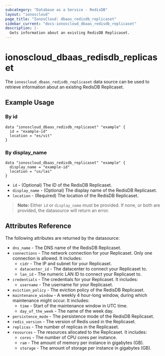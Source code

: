 ```yaml
---
subcategory: "Database as a Service - RedisDB"
layout: "ionoscloud"
page_title: "IonosCloud: dbaas_redisdb_replicaset"
sidebar_current: "docs-ionoscloud_dbaas_redisdb_replicaset"
description: |-
  Gets information about an existing RedisDB Replicaset.
---
```


# ionoscloud_dbaas_redisdb_replicaset

The `ionoscloud_dbaas_redisdb_replicaset` data source can be used to retrieve information about an existing RedisDB Replicaset.

## Example Usage

### By id
```hcl
data "ionoscloud_dbaas_redisdb_replicaset" "example" {
  id = "example-id"
  location = "es/vit"
}
```

### By display_name
```hcl
data "ionoscloud_dbaas_redisdb_replicaset" "example" {
  display_name = "example-id"
  location = "us/las"
}
```

* `id` - (Optional) The ID of the RedisDB Replicaset.
* `display_name` - (Optional) The display name of the RedisDB Replicaset.
* `location` - (Required) The location of the RedisDB Replicaset.

> **Note:** Either `id` or `display_name` must be provided. If none, or both are provided, the datasource will return an error.

## Attributes Reference

The following attributes are returned by the datasource:

* `dns_name` - The DNS name of the RedisDB Replicaset.
* `connections` - The network connection for your Replicaset. Only one connection is allowed. It includes:
    * `cidr` - The IP and subnet for your Replicaset.
    * `datacenter_id` - The datacenter to connect your Replicaset to.
    * `lan_id` - The numeric LAN ID to connect your Replicaset to.
* `credentials` - The credentials for your Replicaset. It includes:
    * `username` - The username for your Replicaset.
* `eviction_policy` - The eviction policy of the RedisDB Replicaset.
* `maintenance_window` - A weekly 4 hour-long window, during which maintenance might occur. It includes:
    * `time` - Start of the maintenance window in UTC time.
    * `day_of_the_week` - The name of the week day.
* `persistence_mode` - The persistence mode of the RedisDB Replicaset.
* `redis_version` - The version of Redis used in the Replicaset.
* `replicas` - The number of replicas in the Replicaset.
* `resources` - The resources allocated to the Replicaset. It includes:
    * `cores` - The number of CPU cores per instance.
    * `ram` - The amount of memory per instance in gigabytes (GB).
    * `storage` - The amount of storage per instance in gigabytes (GB).